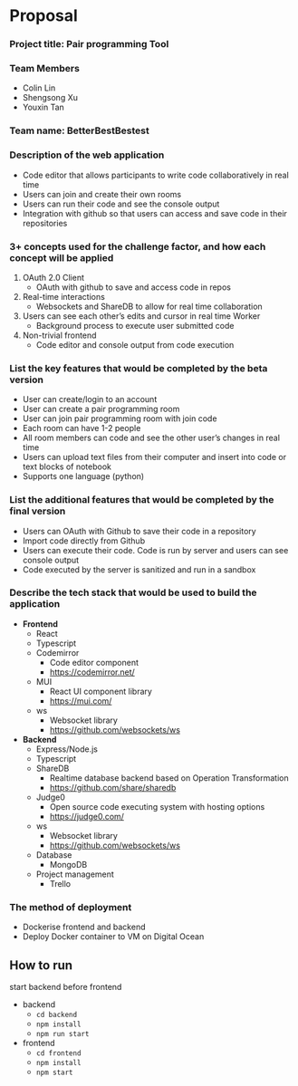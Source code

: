 # Proposal

### Project title: Pair programming Tool

### Team Members

- Colin Lin
- Shengsong Xu
- Youxin Tan

### Team name: BetterBestBestest

### Description of the web application

- Code editor that allows participants to write code collaboratively in real time
- Users can join and create their own rooms
- Users can run their code and see the console output
- Integration with github so that users can access and save code in their repositories

### 3+ concepts used for the challenge factor, and how each concept will be applied

1.  OAuth 2.0 Client
    - OAuth with github to save and access code in repos
2.  Real-time interactions
    - Websockets and ShareDB to allow for real time collaboration
3.  Users can see each other’s edits and cursor in real time Worker
    - Background process to execute user submitted code
4.  Non-trivial frontend
    - Code editor and console output from code execution

### List the key features that would be completed by the beta version

- User can create/login to an account
- User can create a pair programming room
- User can join pair programming room with join code
- Each room can have 1-2 people
- All room members can code and see the other user’s changes in real time
- Users can upload text files from their computer and insert into code or text blocks of notebook
- Supports one language (python)

### List the additional features that would be completed by the final version

- Users can OAuth with Github to save their code in a repository
- Import code directly from Github
- Users can execute their code. Code is run by server and users can see console output
- Code executed by the server is sanitized and run in a sandbox

### Describe the tech stack that would be used to build the application

- **Frontend**
  - React
  - Typescript
  - Codemirror
    - Code editor component
    - https://codemirror.net/
  - MUI
    - React UI component library
    - https://mui.com/
  - ws
    - Websocket library
    - https://github.com/websockets/ws
- **Backend**
  - Express/Node.js
  - Typescript
  - ShareDB
    - Realtime database backend based on Operation Transformation
    - https://github.com/share/sharedb
  - Judge0
    - Open source code executing system with hosting options
    - https://judge0.com/
  - ws
    - Websocket library
    - https://github.com/websockets/ws
  - Database
    - MongoDB
  - Project management
    - Trello

### The method of deployment

- Dockerise frontend and backend
- Deploy Docker container to VM on Digital Ocean

## How to run

start backend before frontend

- backend
  - `cd backend`
  - `npm install`
  - `npm run start`
- frontend
  - `cd frontend`
  - `npm install`
  - `npm start`
